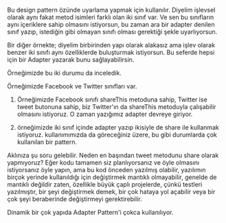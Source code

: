 Bu design pattern özünde uyarlama yapmak için kullanılır. Diyelim işlevsel olarak aynı fakat metod isimleri farklı olan iki sınıf var.
Ve sen bu sınıfların aynı içeriklere sahip olmasını istiyorsun, bu zaman ara bir adapter denilen sınıf yazıp, istediğin gibi olmayan sınıfı olması gerektiği şekle uyarlıyorsun.

Bir diğer örnekte; diyelim birbirinden yapı olarak alakasız ama işlev olarak benzer iki sınıfı aynı özelliklerde buluşturmak istiyorsun. Bu seferde hepsi için bir Adapter yazarak bunu sağlayabilirsin.

Örneğimizde bu iki durumu da inceledik.

Örneğimizde Facebook ve Twitter sınıfları var. 

1. Örneğimizde Facebook sınıfı shareThis metoduna sahip, Twitter ise tweet butonuna sahip, biz Twitter'ın da shareThis metoduyla çalışabilir olmasını istiyoruz. 
O zaman yazığımız adapter devreye giriyor.

2. örneğimizde iki sınıf içinde adapter yazıp ikisiyle de share ile kullanmak istiyoruz. kullanımımızda da göreceğiniz üzere, bu gibi durumlarda çok kullanılan bir pattern.

Aklınıza şu soru gelebilir. Neden en başından tweet metodunu share olarak yapmıyoruz? Eğer kodu tamamen siz planlıyorsanız ve öyle olmasını istiyorsanız öyle yapın, ama bu kod önceden yazılmış olabilir, yazılımın birçok yerinde kullanıldığı için değiştirmek mantıklı olmayabilir, genelde de mantıklı değildir zaten, özellikle büyük çaplı projelerde, çünkü testleri yazılmıştır, bir şeyi değiştirmek demek, bir çok hataya yol açabilir veya bir çok şeyi beraberinde değiştirmeyi gerektirebilir. 

Dinamik bir çok yapıda Adapter Pattern'i çokca kullanılıyor.

